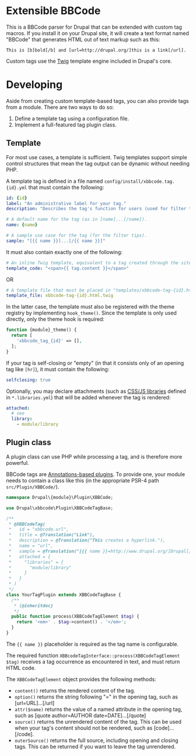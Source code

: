 # Extensible BBCode


This is a BBCode parser for Drupal that can be extended with custom tag macros.
If you install it on your Drupal site, it will create a text format
named "BBCode" that generates HTML out of text markup such as this:

    This is [b]bold[/b] and [url=http://drupal.org/]this is a link[/url].

Custom tags use the [Twig](http://twig.sensiolabs.org/) template engine
included in Drupal's core.

# Developing

Aside from creating custom template-based tags, you can also provide tags from a module.
There are two ways to do so:

1. Define a template tag using a configuration file.
2. Implement a full-featured tag plugin class.

## Template

For most use cases, a template is sufficient. Twig templates support simple
control structures that mean the tag output can be dynamic without needing PHP.

A template tag is defined in a file named `config/install/xbbcode.tag.{id}.yml`
that must contain the following:

```yaml
id: {id}
label: "An administrative label for your tag."
description: "Describes the tag's function for users (used for filter tips)."

# A default name for the tag (as in [name]...[/name]).
name: {name}

# A sample use case for the tag (for the filter tips).
sample: "[{{ name }}]...[/{{ name }}]"
```

It must also contain exactly one of the following:

```yaml
# An inline Twig template, equivalent to a tag created through the site:
template_code: "<span>{{ tag.content }}</span>"
```

OR

```yaml
# A template file that must be placed in "templates/xbbcode-tag-{id}.html.twig"
template_file: xbbcode-tag-{id}.html.twig
```

In the latter case, the template must also be registered with the theme registry
by implementing `hook_theme()`. Since the template is only used directly, only the
theme hook is required:

```php
function {module}_theme() {
  return [
    'xbbcode_tag_{id}' => [],
  ];
}
```

If your tag is self-closing or "empty" (in that it consists only of
an opening tag like `[hr]`), it must contain the following:

```yaml
selfclosing: true
```

Optionally, you may declare attachments (such as [CSS/JS libraries](https://www.drupal.org/developing/api/8/assets)
defined in `*.libraries.yml`) that will be added whenever the tag is rendered:

```yaml
attached:
  # see 
  library:
    - module/library
```

## Plugin class

A plugin class can use PHP while processing a tag, and is therefore more powerful.

BBCode tags are [Annotations-based plugins](https://www.drupal.org/node/1882526).
To provide one, your module needs to contain a class like this (in the appropriate
PSR-4 path `src/Plugin/XBBCode/`).

```php
namespace Drupal\{module}\Plugin\XBBCode;

use Drupal\xbbcode\Plugin\XBBCodeTagBase;

/**
 * @XBBCodeTag(
 *   id = "xbbcode.url",
 *   title = @Translation("Link"),
 *   description = @Translation("This creates a hyperlink."),
 *   name = "url",
 *   sample = @Translation("[{{ name }}=http://www.drupal.org/]Drupal[/{{ name }}]")
 *   attached = {
 *     "libraries" = {
 *       "module/library"
 *     }
 *   }
 * )
 */
class YourTagPlugin extends XBBCodeTagBase {
  /**
   * {@inheritdoc}
   */
  public function process(XBBCodeTagElement $tag) {
    return '<em>' . $tag->content() . '</em>';
  }
}
```

The `{{ name }}` placeholder is required as the tag name is configurable.

The required function `XBBcodeTagInterface::process(XBBCodeTagElement $tag)`
receives a tag occurrence as encountered in text, and must return HTML code.

The `XBBCodeTagElement` object provides the following methods:

- `content()` returns the rendered content of the tag.
- `option()` returns the string following "=" in the opening tag, such as
  [url=URL]...[/url]
- `attr($name)` returns the value of a named attribute in the opening tag,
  such as [quote author=AUTHOR date=DATE]...[/quote]
- `source()` returns the unrendered content of the tag. This can be used when
  your tag's content should not be rendered, such as [code]...[/code].
- `outerSource()` returns the full source, including opening and closing tags.
  This can be returned if you want to leave the tag unrendered.

